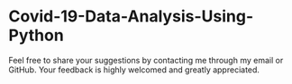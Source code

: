 # Covid-19-Data-Analysis-Using-Python

Feel free to share your suggestions by contacting me through my email or GitHub. Your feedback is highly welcomed and greatly appreciated.
